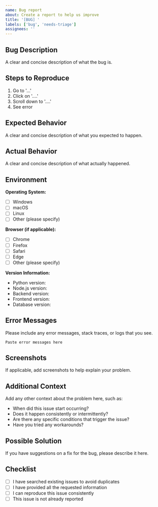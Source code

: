 ```yaml
---
name: Bug report
about: Create a report to help us improve
title: '[BUG] '
labels: ['bug', 'needs-triage']
assignees: ''
---
```


## Bug Description

A clear and concise description of what the bug is.

## Steps to Reproduce

1. Go to '...'
2. Click on '....'
3. Scroll down to '....'
4. See error

## Expected Behavior

A clear and concise description of what you expected to happen.

## Actual Behavior

A clear and concise description of what actually happened.

## Environment

**Operating System:**
- [ ] Windows
- [ ] macOS
- [ ] Linux
- [ ] Other (please specify)

**Browser (if applicable):**
- [ ] Chrome
- [ ] Firefox
- [ ] Safari
- [ ] Edge
- [ ] Other (please specify)

**Version Information:**
- Python version: 
- Node.js version: 
- Backend version: 
- Frontend version: 
- Database version: 

## Error Messages

Please include any error messages, stack traces, or logs that you see.

```
Paste error messages here
```

## Screenshots

If applicable, add screenshots to help explain your problem.

## Additional Context

Add any other context about the problem here, such as:
- When did this issue start occurring?
- Does it happen consistently or intermittently?
- Are there any specific conditions that trigger the issue?
- Have you tried any workarounds?

## Possible Solution

If you have suggestions on a fix for the bug, please describe it here.

## Checklist

- [ ] I have searched existing issues to avoid duplicates
- [ ] I have provided all the requested information
- [ ] I can reproduce this issue consistently
- [ ] This issue is not already reported
